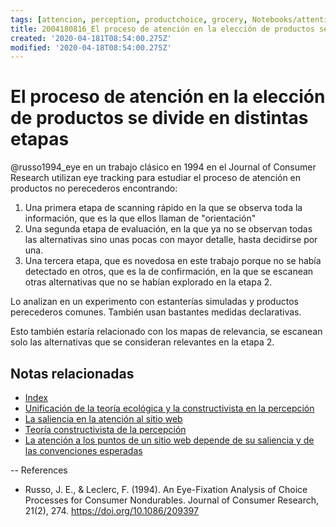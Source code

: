 ```yaml
---
tags: [attencion, perception, productchoice, grocery, Notebooks/attention, Notebooks/perception]
title: 2004180816_El proceso de atención en la elección de productos se divide en distintas etapas
created: '2020-04-181T08:54:00.275Z'
modified: '2020-04-18T08:54:00.275Z'
---
```


# El proceso de atención en la elección de productos se divide en distintas etapas

@russo1994_eye en un trabajo clásico en 1994 en el Journal of Consumer Research utilizan eye tracking para estudiar el proceso de atención en productos no perecederos encontrando:

1. Una primera etapa de scanning rápido en la que se observa toda la información, que es la que ellos llaman de "orientación"
2. Una segunda etapa de evaluación, en la que ya no se observan todas las alternativas sino unas pocas con mayor detalle, hasta decidirse por una.
3. Una tercera etapa, que es novedosa en este trabajo porque no se había detectado en otros, que es la de confirmación, en la que se escanean otras alternativas que no se habían explorado en la etapa 2.

Lo analizan en un experimento con estanterías simuladas y productos perecederos comunes. También usan bastantes medidas declarativas.

Esto también estaría relacionado con los mapas de relevancia, se escanean solo las alternativas que se consideran relevantes en la etapa 2. 

## Notas relacionadas

- [Index](_2003101705_index.md)
- [Unificación de la teoría ecológica y la constructivista en la percepción](2003161131_unificacion_percepcion_ecologia_construccion.md)
- [La saliencia en la atención al sitio web](2003310840_saliencia_convencion_atencion_sitio.md)
- [Teoría constructivista de la percepción](2003161101_teoria_constructivista_percepcion.md)
- [La atención a los puntos de un sitio web depende de su saliencia y de las convenciones esperadas](2003310840_saliencia_convencion_atencion_sitio.md)

--
References

- Russo, J. E., & Leclerc, F. (1994). An Eye-Fixation Analysis of Choice Processes for Consumer Nondurables. Journal of Consumer Research, 21(2), 274. https://doi.org/10.1086/209397